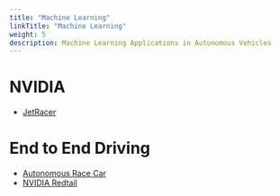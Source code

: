 ```yaml
---
title: "Machine Learning"
linkTitle: "Machine Learning"
weight: 5
description: Machine Learning Applications in Autonomous Vehicles
---
```

# NVIDIA
* [JetRacer](https://github.com/NVIDIA-AI-IOT/jetracer)

# End to End Driving
* [Autonomous Race Car](https://github.com/DJTobias/Cherry-Autonomous-Racecar)
* [NVIDIA Redtail](https://github.com/NVIDIA-AI-IOT/redtail)

